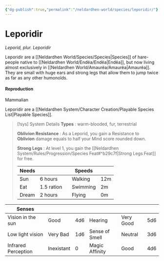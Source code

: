 ```yaml
---
{"dg-publish":true,"permalink":"/neldardhen-world/species/leporidir/"}
---
```


# Leporidir
*Leporid, plur. Leporidir*

Leporidir are a [[Neldardhen World/Species/Species\|Species]] of hare-people native to [[Neldardhen World/Endëa/Endëa\|Endëa]], but now living almost exclusively in [[Neldardhen World/Amaurëa/Amaurëa\|Amaurëa]]. They are small with huge ears and strong legs that allow them to jump twice as far as any other humonoïds.
#### Reproduction
Mammalian


Leporidir are a [[Neldardhen System/Character Creation/Playable Species List\|Playable Species]].

 > [!sys] System Details
 > **Types** : warm-blooded, fur, terrestrial
 > 
 > **Oblivion Resistance** : As a Leporid, you gain a Resistance to **Oblivion** damage equals to half your Mind score rounded down.
 > 
 > **Strong Legs** : At level 1, you gain the [[Neldardhen System/Rules/Progression/Species Feat#^b29c7f\|Strong Legs Feat]] for free. 
 > 
> | **Needs** |            |     | **Speeds** |     |
> | --------- | ---------- | --- | ---------- | --- |
> | Sun       | 6 hours    |     | Walking    | 12m |
> | Eat       | 1.5 ration |     | Swimming   | 2m  |
> | Dream     | 2 hours    |     | Flying     | 0m  |
> 
> 
| **Senses**          |            |     |                |           |     |
| ------------------- | ---------- | --- | -------------- | --------- | --- |
| Vision in the sun   | Good       | 4d6 | Hearing        | Very Good | 5d6 |
| Low light vision    | Very Bad   | 1d6 | Sense of Smell | Neutral   | 3d6 |
| Infrared Perception | Inexistant | 0   | Magic Affinity | Good      | 4d6 |

